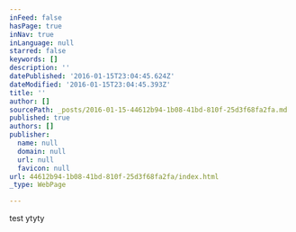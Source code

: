 ```yaml
---
inFeed: false
hasPage: true
inNav: true
inLanguage: null
starred: false
keywords: []
description: ''
datePublished: '2016-01-15T23:04:45.624Z'
dateModified: '2016-01-15T23:04:45.393Z'
title: ''
author: []
sourcePath: _posts/2016-01-15-44612b94-1b08-41bd-810f-25d3f68fa2fa.md
published: true
authors: []
publisher:
  name: null
  domain: null
  url: null
  favicon: null
url: 44612b94-1b08-41bd-810f-25d3f68fa2fa/index.html
_type: WebPage

---
```

test ytyty